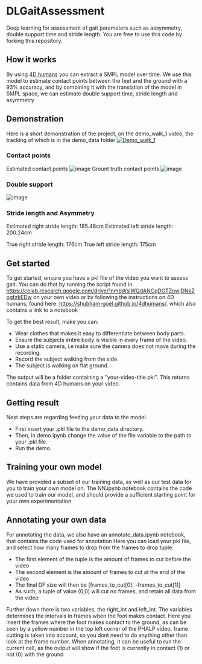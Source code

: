 # DLGaitAssessment

Deep learning for assessment of gait parameters such as assymmetry, double support time and stride length.
You are free to use this code by forking this repository.

## How it works

By using [4D humans](https://shubham-goel.github.io/4dhumans/) you can extract a SMPL model over time. We use this model to estimate contact points between the feet and the ground with a 93% accuracy, and by combining it with the translation of the model in SMPL space, we can estimate double support time, stride length and asymmetry

## Demonstration
Here is a short demonstration of the project, on the demo_walk_1 video, the tracking of which is in the demo_data folder
[![Demo_walk_1](https://img.youtube.com/vi/si4jaM0NhpA/0.jpg)](https://www.youtube.com/watch?v=si4jaM0NhpA)

### Contact points
Estimated contact points
![image](https://imgur.com/tyrfPlx.jpg)
Grount truth contact points
![image](https://imgur.com/1d1xQZW.jpg)

### Double support
![image](https://imgur.com/C4MiMKQ.jpg)

### Stride length and Asymmetry
Estimated right stride length: 185.48cm
Estimated left stride length: 200.24cm

True right stride length: 176cm
True left stride length: 175cm

## Get started

To get started, ensure you have a pkl file of the video you want to assess gait. You can do that by running the script found in https://colab.research.google.com/drive/1nmbWslWQdANCqDGTZnwjDNkZogfzkEDw on your own video or by following the instructions on 4D humans, found here: https://shubham-goel.github.io/4dhumans/. which also contains a link to a notebook

To get the best result, make you can:

- Wear clothes that makes it easy to differentiate between body parts.
- Ensure the subjects entire body is visible in every frame of the video.
- Use a static camera, i.e make sure the camera does not move during the recording.
- Record the subject walking from the side.
- The subject is walking on flat ground.

The output will be a folder containing a "your-video-title.pkl". This returns contains data from 4D humans on your video.

## Getting result

Next steps are regarding feeding your data to the model.

- First insert your .pkl file to the demo_data directory.
- Then, in demo.ipynb change the value of the file variable to the path to your .pkl file.
- Run the demo.

## Training your own model

We have provided a subset of our training data, as well as our test data for you to train your own model on.
The NN.ipynb notebook contains the code we used to train our model, and should provide a sufficient starting point for your own experimentation

## Annotating your own data
For annotating the data, we also have an annotate_data.ipynb notebook, that contains the code used for annotation
Here you can load your pkl file, and select how many frames to drop from the frames to drop tuple.
 - The first element of the tuple is the amount of frames to cut before the video
 - The second element is the amount of frames to cut at the end of the video
 - The final DF size will then be [frames_to_cut[0], -frames_to_cut[1]]
 - As such, a tuple of value (0,0) will cut no frames, and retain all data from the video

Further down there is two variables, the right_int and left_int. The variables determines the intervals in frames when the foot makes contact. Here you insert the frames where the foot makes contact to the ground, as can be seen by a yellow number in the top left corner of the PHALP video. frame cutting is taken into account, so you dont need to do anything other than look at the frame number.
When annotating, it can be useful to run the current cell, as the output will show if the foot is currently in contact (1) or not (0) with the ground
